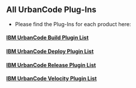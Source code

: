 ## All UrbanCode Plug-Ins 

* Please find the Plug-Ins for each product here:

#### [IBM UrbanCode Build Plugin List](UCB/README.md)
#### [IBM UrbanCode Deploy Plugin List](UCD/README.md)
#### [IBM UrbanCode Release Plugin List](UCR/README.md)
#### [IBM UrbanCode Velocity Plugin List](UCV/README.md)
